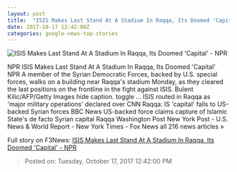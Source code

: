 ```yaml
---
layout: post
title:  "ISIS Makes Last Stand At A Stadium In Raqqa, Its Doomed 'Capital' - NPR"
date: 2017-10-17 12:42:00Z
categories: google-news-top-stories
---
```


![ISIS Makes Last Stand At A Stadium In Raqqa, Its Doomed 'Capital' - NPR](https://media.npr.org/assets/img/2017/10/17/gettyimages-862031794_wide-cb9c6b9467fd6f15b9d485cab930694c4af5c5a5.jpg?s=1400)

NPR ISIS Makes Last Stand At A Stadium In Raqqa, Its Doomed 'Capital' NPR A member of the Syrian Democratic Forces, backed by U.S. special forces, walks on a building near Raqqa's stadium Monday, as they cleared the last positions on the frontline in the fight against ISIS. Bulent Kilic/AFP/Getty Images hide caption. toggle ... ISIS routed in Raqqa as 'major military operations' declared over CNN Raqqa: IS 'capital' falls to US-backed Syrian forces BBC News US-backed force claims capture of Islamic State's de facto Syrian capital Raqqa Washington Post New York Post - U.S. News & World Report - New York Times - Fox News all 216 news articles »


Full story on F3News: [ISIS Makes Last Stand At A Stadium In Raqqa, Its Doomed 'Capital' - NPR](http://www.f3nws.com/n/KbsRFF)

> Posted on: Tuesday, October 17, 2017 12:42:00 PM
